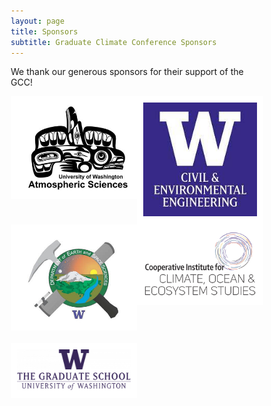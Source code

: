 ```yaml
---
layout: page
title: Sponsors
subtitle: Graduate Climate Conference Sponsors
---
```


We thank our generous sponsors for their support of the GCC!

<style>
* {
  box-sizing: border-box;
}

/* Create two unequal columns that floats next to each other */
.column {
  float: left;
  padding: 10px;
  background-color: white;
}

.left {
  width: 50%;
}

.right {
  width: 50%;
}

/* Clear floats after the columns */
.row:after {
  content: "";
  display: table;
  clear: both;
}

.top-buffer { margin-top:20px; }
</style>

<div class="row">
      <div class="column left">
        <a href=""><img src="/assets/img/sponsors/atmos.jpeg" alt="UW Atmospheric Sciences"></a>
      </div>
      <div class="column right">
        <a href=""><img src="/assets/img/sponsors/cee.jpeg" alt="UW Civil & Environmental Engineering"></a>
      </div>
      <div class="column left">
        <a href=""><img src="/assets/img/sponsors/ess.jpeg" alt="UW Department of Earth and Space Sciences"></a>
      </div>
      <div class="column right">
        <a href=""><img src="/assets/img/sponsors/cicoes.png" alt="Cooperative Institute for Climate, Ocean & Ecosystem Studies"></a>
      </div>
</div>
<div class="row top-buffer">
    <div class="column left">
        <a href=""><img src="/assets/img/sponsors/uw-grad-school.png" alt="The Graduate School, University of Washington"></a>
    </div>
</div>